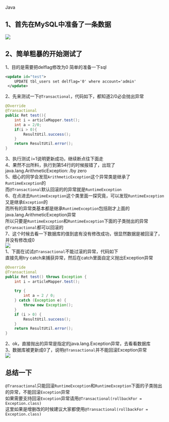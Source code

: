 Java
<a name="ml2Ca"></a>
## 1、首先在MySQL中准备了一条数据
![](https://cdn.nlark.com/yuque/0/2022/png/396745/1660092807400-87a4a047-8e99-4911-894d-edb3bebcb44b.png#clientId=u32ee2d8d-2de5-4&from=paste&id=u2a83226c&originHeight=152&originWidth=631&originalType=url&ratio=1&rotation=0&showTitle=false&status=done&style=shadow&taskId=u4867f590-2277-4251-866a-ea815eab199&title=)
<a name="bMlbF"></a>
## 2、简单粗暴的开始测试了
1、目的是需要把delflag修改为0 简单的准备一下sql
```xml
<update id="test">
	UPDATE tbl_users set delflag='0' where account='admin'
 </update>
```
2、先来测试一下`@Transactional`，代码如下，都知道2/0必会抛出异常
```java
@Override
@Transactional
public Ret test(){
	int i = articleMapper.test();
	int a = 2/0;
	if(i > 0){
		ResultUtil.success();
	}
	return ResultUtil.error();
}
```
3、执行测试 i=1说明更新成功，继续断点往下面走<br />4、果然不出所料，执行到第54行的时候报错了，出现了java.lang.ArithmeticException: /by zero<br />5、细心的同学会发现`ArithmeticException`这个异常类是继承了`RuntimeException`的<br />而`@Transactional`默认回滚的的异常就是`RuntimeException`<br />6、在点进去`RuntimeException`这个类里面一探究竟，可以发现`RuntimeException`又是继承`Exception`的<br />而所有的异常类基本都是继承`RuntimeException`包括刚才上面的java.lang.ArithmeticException异常<br />所以只要是`RuntimeException`和`RuntimeException`下面的子类抛出的异常 `@Transactional`都可以回滚的<br />7、这个时候去看一下数据库的值到底有没有修改成功，很显然数据是被回滚了，并没有修改成0<br />![](https://cdn.nlark.com/yuque/0/2022/png/396745/1660092807806-a7758a0b-0241-4c27-94b7-594490dfc0e1.png#clientId=u32ee2d8d-2de5-4&from=paste&id=ub76f39a0&originHeight=143&originWidth=658&originalType=url&ratio=1&rotation=0&showTitle=false&status=done&style=shadow&taskId=uf8364b85-39cd-4b7d-8e21-2325aa553be&title=)<br />1、下面在试试`@Transactional`不能过滚的异常，代码如下<br />直接先用try catch来捕获异常，然后在catch里面自定义抛出Exception异常
```java
@Override
@Transactional
public Ret test() throws Exception {
	int i = articleMapper.test();
	
	try {
		int a = 2 / 0;
	} catch (Exception e) {
		throw new Exception();
	}
	if (i > 0) {
		ResultUtil.success();
	}
	return ResultUtil.error();
}
```
2、ok，直接抛出的异常是指定的java.lang.Exception异常，去看看数据库<br />3、数据库被更新成0了，说明`@Transactional`并不能回滚Exception异常<br />![](https://cdn.nlark.com/yuque/0/2022/png/396745/1660092807888-291efe22-060e-48b7-bc6b-9a8052f1273b.png#clientId=u32ee2d8d-2de5-4&from=paste&id=u58ff7ace&originHeight=143&originWidth=647&originalType=url&ratio=1&rotation=0&showTitle=false&status=done&style=shadow&taskId=uf8b69975-fa69-4033-989f-8eae70f5176&title=)
<a name="RL7i6"></a>
## 总结一下
`@Transactional`只能回滚`RuntimeException`和`RuntimeException`下面的子类抛出的异常，不能回滚`Exception`异常<br />如果需要支持回滚`Exception`异常请用`@Transactional(rollbackFor = Exception.class)`<br />这里如果是增删改的时候建议大家都使用`@Transactional(rollbackFor = Exception.class)`
